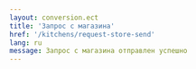 ```yaml
---
layout: conversion.ect
title: 'Запрос с магазина'
href: '/kitchens/request-store-send'
lang: ru
message: Запрос с магазина отправлен успешно
---
```

